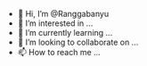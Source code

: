 - 👋 Hi, I’m @Ranggabanyu
- 👀 I’m interested in ...
- 🌱 I’m currently learning ...
- 💞️ I’m looking to collaborate on ...
- 📫 How to reach me ...

<!---
Ranggabanyu/Ranggabanyu is a ✨ special ✨ repository because its `README.md` (this file) appears on your GitHub profile.
You can click the Preview link to take a look at your changes.
--->
